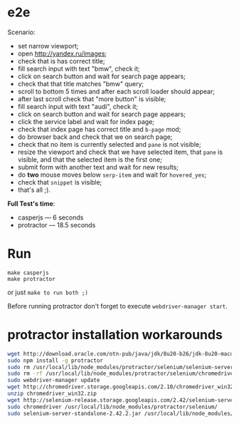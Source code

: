 e2e
===

Scenario:
* set narrow viewport;
* open http://yandex.ru/images;
* check that is has correct title;
* fill search input with text "bmw", check it;
* click on search button and wait for search page appears;
* check that that title matches "bmw" query;
* scroll to bottom 5 times and after each scroll loader should appear;
* after last scroll check that "more button" is visible;
* fill search input with text "audi", check it;
* click on search button and wait for search page appears;
* click the service label and wait for index page;
* check that index page has correct title and `b-page` mod;
* do browser back and check that we on search page;
* check that no item is currently selected and `pane` is not visible;
* resize the viewport and check that we have selected item, that `pane` is visible, and that the selected item is the first one;
* submit form with another text and wait for new results;
* do **two** mouse moves below `serp-item` and wait for `hovered_yes`;
* check that `snippet` is visible;
* that's all ;).

**Full Test's time**:
* casperjs — 6 seconds
* protractor — 18.5 seconds

Run
====
```
make casperjs
make protractor
```
or just `make to run both ;)`

Before running protractor don't forget to execute `webdriver-manager start`.

protractor installation workarounds
====
```bash
wget http://download.oracle.com/otn-pub/java/jdk/8u20-b26/jdk-8u20-macosx-x64.dmgs
sudo npm install -g protractor
sudo rm /usr/local/lib/node_modules/protractor/selenium/selenium-server-standalone*
sudo rm -rf /usr/local/lib/node_modules/protractor/selenium/chromedriver*
sudo webdriver-manager update
wget http://chromedriver.storage.googleapis.com/2.10/chromedriver_win32.zip
unzip chromedriver_win32.zip
wget http://selenium-release.storage.googleapis.com/2.42/selenium-server-standalone-2.42.2.jar
sudo chromedriver /usr/local/lib/node_modules/protractor/selenium/
sudo selenium-server-standalone-2.42.2.jar /usr/local/lib/node_modules/protractor/selenium
```
